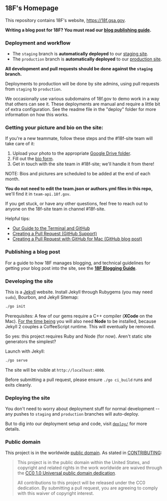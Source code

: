 ## 18F's Homepage

This repository contains 18F's website, https://18f.gsa.gov.

**Writing a blog post for 18F? You must read our [blog publishing guide](_posts/README.md).**

### Deployment and workflow

* The `staging` branch is **automatically deployed** to our [staging site](https://staging.18f.gov).
* The `production` branch is **automatically deployed** to our [production site](https://18f.gsa.gov).

**All development and pull requests should be done against the `staging` branch.**

Deployments to production will be done by site admins, using pull requests from `staging` to `production`.

We occasionally use various subdomains of 18f.gov to demo work in a way that others can see it. These deployments are manual and require a little bit of extra configuration. See the readme file in the "deploy" folder for more information on how this works.

### Getting your picture and bio on the site:

If you're a new teammate, follow these steps and the #18f-site team will take care of it:

1. Upload your photo to the appropriate [Google Drive folder](https://drive.google.com/a/gsa.gov/folderview?id=0B8kn3cuJUwEkLUMwWXE2VVczbUU&usp=sharing).
2. Fill out the [bio form](https://docs.google.com/a/gsa.gov/forms/d/1XRCkQZw3-1JoZh6tm4k1qbunEnvJdOvDrTjRCqs-dp4/viewform).
3. Get in touch with the site team in #18f-site; we'll handle it from there!

NOTE: Bios and pictures are scheduled to be added at the end of each month.

**You do not need to edit the team.json or authors.yml files in this repo,** we'll find it in `team-api.18f.gov`.

If you get stuck, or have any other questions, feel free to reach out to anyone on the 18f-site team in channel #18f-site.

Helpful tips:

* [Our Guide to the Terminal and GitHub](https://18f.gsa.gov/2015/03/03/how-to-use-github-and-the-terminal-a-guide/)
* [Creating a Pull Request (GitHub Support)](https://help.github.com/articles/creating-a-pull-request/)
* [Creating a Pull Request with GitHub for Mac (GitHub blog post)](https://github.com/blog/1946-create-pull-requests-with-github-for-mac)


### Publishing a blog post

For a guide to how 18F manages blogging, and technical guidelines for getting your blog post into the site, see the **[18F Blogging Guide](_posts/README.md)**.

### Developing the site

This is a [Jekyll](http://jekyllrb.com) website. Install Jekyll through Rubygems (you may need `sudo`), Bourbon, and Jekyll Sitemap:

```bash
./go init
```

Prerequisites: A few of our gems require a C++ compiler (**XCode** on the Mac). [For the time being](https://github.com/jekyll/jekyll/issues/2327#issuecomment-55337023) you will also need **Node** to be installed, because Jekyll 2 couples a CoffeeScript runtime. This will eventually be removed.

So yes: this project requires Ruby and Node (for now). Aren't static site generators the simplest?

Launch with Jekyll:

```bash
./go serve
```

The site will be visible at `http://localhost:4000`.

Before submitting a pull request, please ensure `./go ci_build` runs and exits cleanly.

### Deploying the site

You don't need to worry about deployment stuff for normal development -- any pushes to `staging` and `production` branches will auto-deploy.

But to dig into our deployment setup and code, visit [`deploy/`](deploy) for more details.

### Public domain

This project is in the worldwide [public domain](LICENSE.md). As stated in [CONTRIBUTING](CONTRIBUTING.md):

> This project is in the public domain within the United States, and copyright and related rights in the work worldwide are waived through the [CC0 1.0 Universal public domain dedication](https://creativecommons.org/publicdomain/zero/1.0/).
>
> All contributions to this project will be released under the CC0 dedication. By submitting a pull request, you are agreeing to comply with this waiver of copyright interest.
